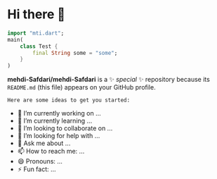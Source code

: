 # Hi there 👋
```dart
import "mti.dart";
main(
    class Test {
        final String some = "some";
    }
)

```

**mehdi-Safdari/mehdi-Safdari** is a ✨ _special_ ✨ repository because its `README.md` (this file) appears on your GitHub profile.

`Here are some ideas to get you started:`

- 🔭 I’m currently working on ...
- 🌱 I’m currently learning ...
- 👯 I’m looking to collaborate on ...
- 🤔 I’m looking for help with ...
- 💬 Ask me about ...
- 📫 How to reach me: ...
- 😄 Pronouns: ...
- ⚡ Fun fact: ...

